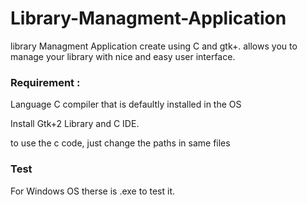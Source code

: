 # Library-Managment-Application
library Managment Application create using C and gtk+. allows you to manage your library with nice and easy user interface.
### Requirement :
Language C compiler that is defaultly installed in the OS

Install Gtk+2 Library and C IDE.

to use the c code, just change the paths in same files
### Test 
For Windows OS therse is .exe to test it.
